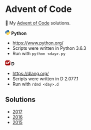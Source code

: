 Advent of Code
==============

🎄 My [Advent of Code](http://adventofcode.com/) solutions.

**![Python](/images/python.png) Python**
* https://www.python.org/
* Scripts were written in Python 3.6.3
* Run with `python <day>.py`

**![D](/images/d.png) D**
* https://dlang.org/
* Scripts were written in D 2.077.1
* Run with `rdmd <day>.d`

Solutions
---------

* [2017](2017/README.md)
* [2016](2016/README.md)
* [2015](2015/README.md)
